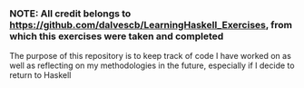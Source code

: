 ### NOTE: All credit belongs to https://github.com/dalvescb/LearningHaskell_Exercises, from which this exercises were taken and completed

The purpose of this repository is to keep track of code I have worked on as well as reflecting on my methodologies in the future, especially if I decide to return to Haskell
